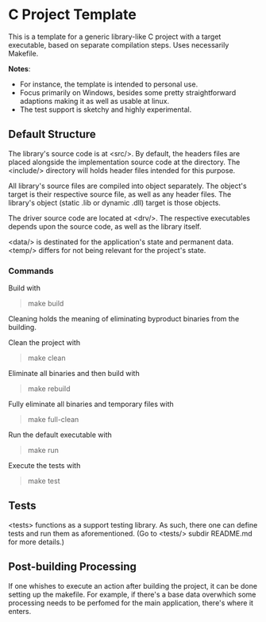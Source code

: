 C Project Template
==================

This is a template for a generic library-like C project with a target executable,
based on separate compilation steps.
Uses necessarily Makefile.

<strong>Notes</strong>:
* For instance, the template is intended to personal use.
* Focus primarily on Windows, besides some pretty straightforward adaptions 
making it as well as usable at linux.
* The test support is sketchy and highly experimental.


Default Structure
-----------------

The library's source code is at \<src/\>.
By default, the headers files are placed alongside the implementation source code at the directory.
The \<include/\> directory will holds header files intended for this purpose.

All library's source files are compiled into object separately.
The object's target is their respective source file, as well as any header files.
The library's object (static .lib or dynamic .dll) target is those objects.

The driver source code are located at \<drv/\>.
The respective executables depends upon the source code, as well as the library itself.

\<data/\> is destinated for the application's state and permanent data.
\<temp/\> differs for not being relevant for the project's state.


### Commands

Build with 
> make build

Cleaning holds the meaning of eliminating byproduct binaries from the building.

Clean the project with
> make clean

Eliminate all binaries and then build with
> make rebuild

Fully eliminate all binaries and temporary files with
> make full-clean

Run the default executable with
> make run

Execute the tests with 
> make test


Tests
-----

\<tests\> functions as a support testing library.
As such, there one can define tests and run them as aforementioned.
(Go to \<tests/\> subdir README.md for more details.)


Post-building Processing
------------------------

If one whishes to execute an action after building the project, it can be done setting up the makefile.
For example, if there's a base data overwhich some processing needs to be perfomed for the main application, there's where it enters.



